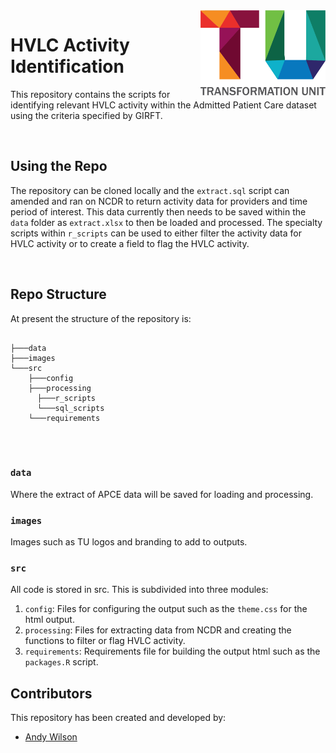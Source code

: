 <img src="images/TU_logo_large.png" alt="TU logo" width="200" align="right"/>

# HVLC Activity Identification

This repository contains the scripts for identifying relevant HVLC activity within the Admitted Patient Care dataset using the criteria specified by GIRFT.

<br/>

## Using the Repo

The repository can be cloned locally and the `extract.sql` script can amended and ran on NCDR to return activity data for providers and time period of interest. This data currently then needs to be saved within the `data` folder as `extract.xlsx` to then be loaded and processed. The specialty scripts within `r_scripts` can be used to either filter the activity data for HVLC activity or to create a field to flag the HVLC activity.

<br/>

## Repo Structure

At present the structure of the repository is:

``` plaintext

├───data
├───images
└───src
    ├───config
    ├───processing
      ├───r_scripts
      └───sql_scripts
    └───requirements
    
```

<br/>

### `data`
Where the extract of APCE data will be saved for loading and processing.

### `images`

Images such as TU logos and branding to add to outputs.

### `src`

All code is stored in src. This is subdivided into three modules:

1. `config`: Files for configuring the output such as the `theme.css` for the html output.
2. `processing`: Files for extracting data from NCDR and creating the functions to filter or flag HVLC activity.
3. `requirements`: Requirements file for building the output html such as the `packages.R` script.

## Contributors

This repository has been created and developed by:

-   [Andy Wilson](https://github.com/ASW-Analyst)